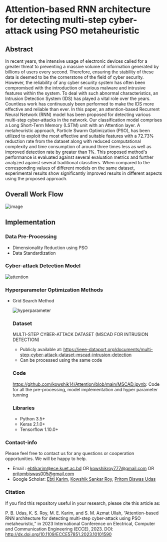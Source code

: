 # Attention-based RNN architecture for detecting multi-step cyber-attack using PSO metaheuristic

## Abstract
In recent years, the intensive usage of electronic devices called for a greater threat to preventing a massive volume of information generated by billions of users every second. Therefore, ensuring the stability of these data is deemed to be the cornerstone of the field of cyber security. However, the reliability of any cyber security system has often been compromised with the introduction of various malware and intrusive features within the system. To deal with such abnormal characteristics, an Intrusion Detection System (IDS) has played a vital role over the years. Countless work has continuously been performed to make the IDS more effective and reliable than ever. In this paper, an attention-based Recurrent Neural Network (RNN) model has been proposed for detecting various multi-step cyber-attacks in the network. Our classification model comprises a Long Short-Term Memory (LSTM) unit with an Attention layer. A metaheuristic approach, Particle Swarm Optimization (PSO), has been utilized to exploit the most effective and suitable features with a 72.73% reduction rate from the dataset along with reduced computational complexity and time consumption of around three times less as well as improved detection rate by greater than 1%. This proposed method's performance is evaluated against several evaluation metrics and further analyzed against several traditional classifiers. When compared to the corresponding values of different models on the same dataset, experimental results show significantly improved results in different aspects using the proposed approach.

## Overall Work Flow
![image](https://github.com/kowshik14/Attention/assets/97826581/98102af6-99d3-4fd4-b2c2-9db3a4c16d44)

## Implementation
### Data Pre-Processing

* Dimensionality Reduction using PSO
* Data Standardization

### Cyber-attack Detection Model

![attention](https://github.com/kowshik14/Attention/assets/153311023/0bd57fd0-38d8-4a87-9cc3-91d0088d07da)

### Hyperparameter Optimization Methods

* Grid Search Method

  ![hyperparameter](https://github.com/kowshik14/Attention/assets/153311023/bef6567d-608e-4c07-8fef-6cc589c9de56)

  ### Dataset

  MULTI-STEP CYBER-ATTACK DATASET (MSCAD FOR INTRUSION DETECTION)

  * Publicly available at: https://ieee-dataport.org/documents/multi-step-cyber-attack-dataset-mscad-intrusion-detection
  * Can be processed using the same code
 
  ### Code

  https://github.com/kowshik14/Attention/blob/main/MSCAD.ipynb: Code for all the pre-processing, model implementation and hyper parameter 
  tunning

  ### Libraries
   * Python 3.5+
   * Keras 2.1.0+
   * Tensorflow 1.10.0+

 ### Contact-info
 
  Please feel free to contact us for any questions or cooperation opportunities. We will be happy to help.
  * Email : ebtikarim@ece.kuet.ac.bd OR kowshikroy777@gmail.com OR pritombiswas005@gmail.com
  * Google Scholar: [Ebti Karim](https://scholar.google.com/citations?user=5ihaOvAAAAAJ&hl=en), [Kowshik Sankar Roy](https://scholar.google.com/citations?user=5ihaOvAAAAAJ&hl=en),  [Pritom Biswas Udas](https://scholar.google.com/citations?user=0kk6HGAAAAAJ&hl=en)


### Citation

If you find this repository useful in your research, please cite this article as:

P. B. Udas, K. S. Roy, M. E. Karim, and S. M. Azmat Ullah, “Attention-based RNN architecture for detecting multi-step cyber-attack using PSO metaheuristic,” in 2023 International Conference on Electrical, Computer and Communication Engineering (ECCE), 2023. DOI: http://dx.doi.org/10.1109/ECCE57851.2023.10101590
